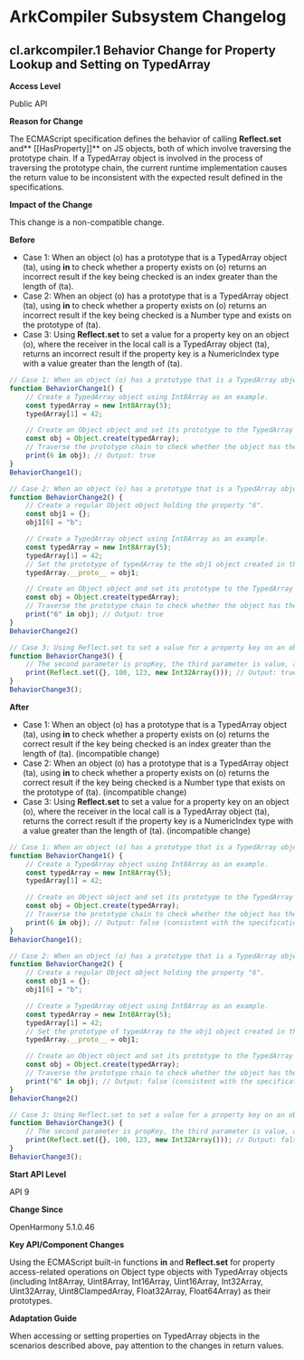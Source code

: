 # ArkCompiler Subsystem Changelog

## cl.arkcompiler.1 Behavior Change for Property Lookup and Setting on TypedArray

**Access Level**

Public API

**Reason for Change**

The ECMAScript specification defines the behavior of calling **Reflect.set** and** [[HasProperty]]** on JS objects, both of which involve traversing the prototype chain.
If a TypedArray object is involved in the process of traversing the prototype chain, the current runtime implementation causes the return value to be inconsistent with the expected result defined in the specifications.

**Impact of the Change**

This change is a non-compatible change.

**Before**

- Case 1: When an object (o) has a prototype that is a TypedArray object (ta), using **in** to check whether a property exists on (o) returns an incorrect result if the key being checked is an index greater than the length of (ta).
- Case 2: When an object (o) has a prototype that is a TypedArray object (ta), using **in** to check whether a property exists on (o) returns an incorrect result if the key being checked is a Number type and exists on the prototype of (ta).
- Case 3: Using **Reflect.set** to set a value for a property key on an object (o), where the receiver in the local call is a TypedArray object (ta), returns an incorrect result if the property key is a NumericIndex type with a value greater than the length of (ta).

```js
// Case 1: When an object (o) has a prototype that is a TypedArray object (ta), using in to check whether a property exists on (o), and the key being checked is an index greater than the length of (ta).
function BehaviorChange1() {
    // Create a TypedArray object using Int8Array as an example.
    const typedArray = new Int8Array(5);
    typedArray[1] = 42;

    // Create an Object object and set its prototype to the TypedArray object.
    const obj = Object.create(typedArray);
    // Traverse the prototype chain to check whether the object has the property "6".
    print(6 in obj); // Output: true
}
BehaviorChange1();

// Case 2: When an object (o) has a prototype that is a TypedArray object (ta), using in to check whether a property exists on (o), and the key being checked is a Number type that exists on the prototype of (ta).
function BehaviorChange2() {
    // Create a regular Object object holding the property "6".
    const obj1 = {};
    obj1[6] = "b";

    // Create a TypedArray object using Int8Array as an example.
    const typedArray = new Int8Array(5);
    typedArray[1] = 42;
    // Set the prototype of typedArray to the obj1 object created in the first step.
    typedArray.__proto__ = obj1;

    // Create an Object object and set its prototype to the TypedArray object.
    const obj = Object.create(typedArray);
    // Traverse the prototype chain to check whether the object has the property "6".
    print("6" in obj); // Output: true
}
BehaviorChange2()

// Case 3: Using Reflect.set to set a value for a property key on an object (o), where the receiver in the local call is a TypedArray object (ta), and the property key is a NumericIndex type with a value greater than the length of (ta).
function BehaviorChange3() {
    // The second parameter is propKey, the third parameter is value, and the fourth parameter is receiver.
    print(Reflect.set({}, 100, 123, new Int32Array())); // Output: true
}
BehaviorChange3();
```

**After**

- Case 1: When an object (o) has a prototype that is a TypedArray object (ta), using **in** to check whether a property exists on (o) returns the correct result if the key being checked is an index greater than the length of (ta). (incompatible change)
- Case 2: When an object (o) has a prototype that is a TypedArray object (ta), using **in** to check whether a property exists on (o) returns the correct result if the key being checked is a Number type that exists on the prototype of (ta). (incompatible change)
- Case 3: Using **Reflect.set** to set a value for a property key on an object (o), where the receiver in the local call is a TypedArray object (ta), returns the correct result if the property key is a NumericIndex type with a value greater than the length of (ta). (incompatible change)

```js
// Case 1: When an object (o) has a prototype that is a TypedArray object (ta), using in to check whether a property exists on (o), and the key being checked is an index greater than the length of (ta).
function BehaviorChange1() {
    // Create a TypedArray object using Int8Array as an example.
    const typedArray = new Int8Array(5);
    typedArray[1] = 42;

    // Create an Object object and set its prototype to the TypedArray object.
    const obj = Object.create(typedArray);
    // Traverse the prototype chain to check whether the object has the property "6".
    print(6 in obj); // Output: false (consistent with the specification. The property cannot be found even after traversing the prototype chain.)
}
BehaviorChange1();

// Case 2: When an object (o) has a prototype that is a TypedArray object (ta), using in to check whether a property exists on (o), and the key being checked is a Number type that exists on the prototype of (ta).
function BehaviorChange2() {
    // Create a regular Object object holding the property "6".
    const obj1 = {};
    obj1[6] = "b";

    // Create a TypedArray object using Int8Array as an example.
    const typedArray = new Int8Array(5);
    typedArray[1] = 42;
    // Set the prototype of typedArray to the obj1 object created in the first step.
    typedArray.__proto__ = obj1;

    // Create an Object object and set its prototype to the TypedArray object.
    const obj = Object.create(typedArray);
    // Traverse the prototype chain to check whether the object has the property "6".
    print("6" in obj); // Output: false (consistent with the specification. The key is a NumericIndex type, and the search stops at typedArray.)
}
BehaviorChange2()

// Case 3: Using Reflect.set to set a value for a property key on an object (o), where the receiver in the local call is a TypedArray object (ta), and the property key is a NumericIndex type with a value greater than the length of (ta).
function BehaviorChange3() {
    // The second parameter is propKey, the third parameter is value, and the fourth parameter is receiver.
    print(Reflect.set({}, 100, 123, new Int32Array())); // Output: false (100 is greater than the length of the TypedArray object. Therefore, adding the property fails.)
}
BehaviorChange3();
```

**Start API Level**

API 9

**Change Since**

OpenHarmony 5.1.0.46

**Key API/Component Changes**

Using the ECMAScript built-in functions **in** and **Reflect.set** for property access-related operations on Object type objects with TypedArray objects (including Int8Array, Uint8Array, Int16Array, Uint16Array, Int32Array, Uint32Array, Uint8ClampedArray, Float32Array, Float64Array) as their prototypes.

**Adaptation Guide**

When accessing or setting properties on TypedArray objects in the scenarios described above, pay attention to the changes in return values.
